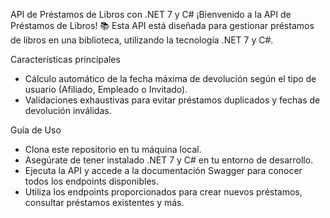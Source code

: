 API de Préstamos de Libros con .NET 7 y C#
¡Bienvenido a la API de Préstamos de Libros! 📚 Esta API está diseñada para gestionar préstamos de libros en una biblioteca, utilizando la tecnología .NET 7 y C#.

Características principales
- Cálculo automático de la fecha máxima de devolución según el tipo de usuario (Afiliado, Empleado o Invitado).
- Validaciones exhaustivas para evitar préstamos duplicados y fechas de devolución inválidas.

Guía de Uso
- Clona este repositorio en tu máquina local.
- Asegúrate de tener instalado .NET 7 y C# en tu entorno de desarrollo.
- Ejecuta la API y accede a la documentación Swagger para conocer todos los endpoints disponibles.
- Utiliza los endpoints proporcionados para crear nuevos préstamos, consultar préstamos existentes y más.
